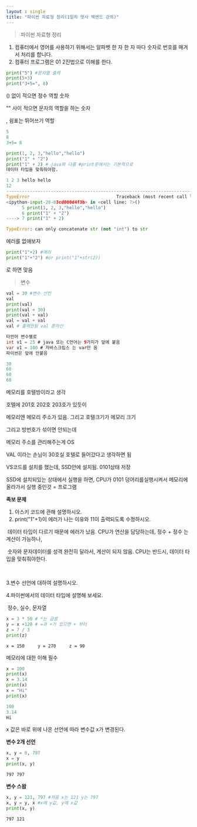 ```yaml
---
layout : single
title: "파이썬 자료형 정리(1일차 멋사 백엔드 강의)"
---
```


> 파이썬 자료형 정리  ​​


1. 컴퓨터에서 영어를 사용하기 위해서는 알파벳 한 자 한 자 마다 숫자로 번호를 매겨서 처리를 합니다. 
2. 컴퓨터 프로그램은 01 2진법으로 이해를 한다.

```python
print("5") #문자열 출력
print(5+3)
print("3+5=", 8)
```

() 없이 적으면 정수 역할 숫자

"" 사이 적으면 문자의 역할을 하는 숫자 

, 쉼표는 뛰어쓰기 역할

```python
5
8
3+5= 8
```

```python
print(1, 2, 3,"hello","hello")
print("1" + "2")
print("1" + 2) # java와 다름 #print문에서는 기본적으로 
데이터 타입을 맞춰줘야함. 
```

```python
1 2 3 hello hello
12
---------------------------------------------------------------------------
TypeError                                 Traceback (most recent call last)
<ipython-input-20-03cd000d4f3b> in <cell line: 7>()
      5 print(1, 2, 3,"hello","hello")
      6 print("1" + "2")
----> 7 print("1" + 2)

TypeError: can only concatenate str (not "int") to str
```

에러를 없애보자

```python
print("1"+2) #에러
print("1"+"2") #or print("1"+str(2))
```

로 하면 맞음 

> 변수

```python
val = 30 #변수 선언
val
print(val)
print(val + 30)
print(val + val)
val = val + val
val # 출력안됨 val 혼자선
```

```java
타언어 변수별로 
int v1 = 25 # java 또는 C언어는 9가지가 앞에 붙음
var v1 = 100 # 자바스크립스 는 var만 옴
파이썬은 앞에 안붙음  
```



```python
30
60
60
60
```



메모리를 호텔방이라고 생각 

호텔에 201호 202호 203호가 있듯이

메모리엔 메모리 주소가 있음. 그리고 호텔크기가 메모리 크기 



그리고 방번호가 섞이면 안되는데

 메모리 주소를 관리해주는게 OS 



VAL 이라는 손님이 30호실 호텔로 들어갔다고 생각하면 됨



VS코드를 설치를 했는데, SSD안에 설치됨. 0101상태 저장  

SSD에 설치되있는 상태에서 실행을 하면, CPU가 0101 덩어리를실행시켜서 메모리에 올라가서 실행 중인것 = 프로그램



**족보 문제**

1. 아스키 코드에 관해 설명하시오.
2. print("1"+1)이 에러가 나는 이유와 11이 출력되도록 수정하시오. 

​	데이터 타입이 다르기 때문에 에러가 났음. CPU가 연산을 담당하는데, 정수 + 정수 는 계산이 가능하나,

​	숫자와 문자데이터를 성격 완전히 달라서, 계산이 되지 않음.  CPU는 반드시, 데이터 타입을 맞춰줘야한다.

​	

   3.변수 선언에 대하여 설명하시오.

   4.파이썬에서의 데이터 타입에 설명해 보세요. 

​      정수, 실수, 문자열



```python
x = 3 * 50 # *는 곱셈 
y = x +120 # =과 +가 있으면 + 부터
z = 7 / 3 
print(z)
```

```
x = 150		y = 270		z = 90
```

메모리에 대한 이해 필수 

```python
x = 100
print(x)
x = 3.14
print(x)
x = "Hi"
print(x)
```

```python
100
3.14
Hi
```

x 값은 바로 위에 나온 선언에 따라 변수값 x가 변경된다.

 **변수 2개 선언**

```python
x, y = 0, 797
x = y
print(x, y)

```

```
797 797
```

**변수 스왑**

```python
x, y = 121, 797 #처음 x는 121 y는 797
x, y = y, x #x에 y값, y에 x값 
print(x, y)
```

```
797 121
```


